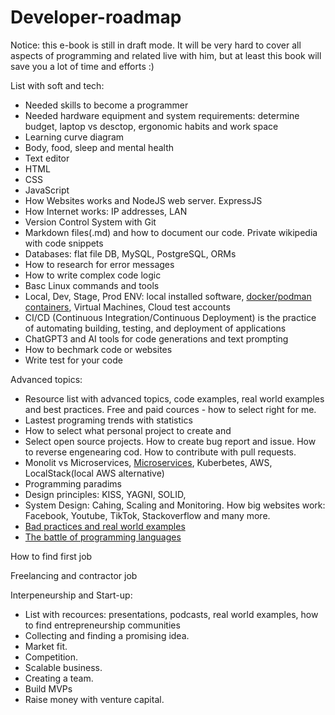 # Developer-roadmap

Notice: this e-book is still in draft mode. It will be very hard to cover all aspects of programming and related live with him, but at least this book will save you a lot of time and efforts :)


List with soft and tech:
- Needed skills to become a programmer
- Needed hardware equipment and system requirements: determine budget, laptop vs desctop, ergonomic habits and work space
- Learning curve diagram
- Body, food, sleep and mental health
- Text editor
- HTML
- CSS
- JavaScript
- How Websites works and NodeJS web server. ExpressJS
- How Internet works: IP addresses, LAN
- Version Control System with Git
- Markdown files(.md) and how to document our code. Private wikipedia with code snippets
- Databases: flat file  DB, MySQL, PostgreSQL, ORMs
- How to research for error messages
- How to write complex code logic
- Basc Linux commands and tools
- Local, Dev, Stage, Prod ENV: local installed software, [docker/podman containers](docker-podman-containers.md), Virtual Machines, Cloud test accounts
- CI/CD (Continuous Integration/Continuous Deployment) is the practice of automating building, testing, and deployment of applications
- ChatGPT3 and AI tools for code generations and text prompting
- How to bechmark code or websites
- Write test for your code

Advanced topics:
- Resource list with advanced topics, code examples, real world examples and best practices. Free and paid cources - how to select right for me.
- Lastest programing trends with statistics
- How to select what personal project to create and 
- Select open source projects. How to create bug report and issue. How to reverse engenearing cod. How to contribute with pull requests.
- Monolit vs Microservices, [Microservices](microservices.md), Kuberbetes, AWS, LocalStack(local AWS alternative)
- Programming paradims
- Design principles: KISS, YAGNI, SOLID,
- System Design: Cahing, Scaling and Monitoring. How big websites work: Facebook, Youtube, TikTok, Stackoverflow and many more.
- [Bad practices and real world examples](Bad-practices-and-real-world-examples.md)
- [The battle of programming languages](the-battle-of-programming-languages.md)


How to find first job

Freelancing and contractor job

Interpeneurship and Start-up:
- List with recources: presentations, podcasts, real world examples, how to find entrepreneurship communities
- Collecting and finding a promising idea.
- Market fit.
- Competition.
- Scalable business.
- Creating a team.
- Build MVPs
- Raise money with venture capital.
